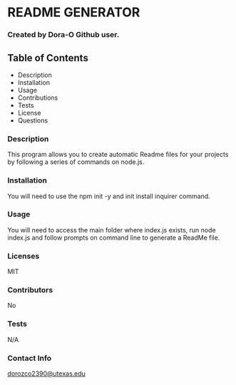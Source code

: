 
# README GENERATOR
### Created by Dora-O Github user.

## Table of Contents
* Description
* Installation
* Usage
* Contributions
* Tests
* License
* Questions

### Description
This program allows you to create automatic Readme files for your projects by following a series of commands on node.js.

### Installation
You will need to use the npm init -y and init install inquirer command.

### Usage
You will need to access the main folder where index.js exists, run node index.js and follow prompts on command line to generate a ReadMe file.
    
### Licenses
MIT
    
### Contributors
No
    
### Tests
N/A

### Contact Info
dorozco2390@utexas.edu


